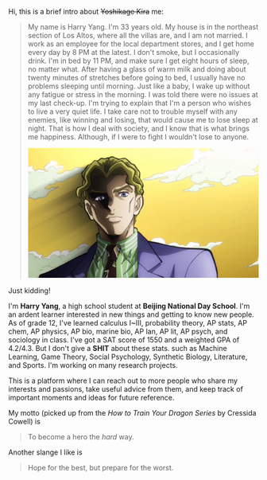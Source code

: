 Hi, this is a brief intro about ~~Yoshikage Kira~~ me:
> My name is Harry Yang. I'm 33 years old. My house is in the northeast section of Los Altos, where all the villas are, and I am not married. I work as an employee for the local department stores, and I get home every day by 8 PM at the latest. I don't smoke, but I occasionally drink. I'm in bed by 11 PM, and make sure I get eight hours of sleep, no matter what. After having a glass of warm milk and doing about twenty minutes of stretches before going to bed, I usually have no problems sleeping until morning. Just like a baby, I wake up without any fatigue or stress in the morning. I was told there were no issues at my last check-up. I'm trying to explain that I'm a person who wishes to live a very quiet life. I take care not to trouble myself with any enemies, like winning and losing, that would cause me to lose sleep at night. That is how I deal with society, and I know that is what brings me happiness. Although, if I were to fight I wouldn't lose to anyone.
> <p align="center">
>   <img src="/assets/img/YoshikageKira.jpeg" style="zoom:80%;">
> </p>

Just kidding!

I'm **Harry Yang**, a high school student at **Beijing National Day School**. I'm an ardent learner interested in new things and getting to know new people. As of grade 12, I've learned calculus I~III, probability theory, AP stats, AP chem, AP physics, AP bio, marine bio, AP lan, AP lit, AP psych, and sociology in class. I've got a SAT score of 1550 and a weighted GPA of 4.2/4.3. But I don't give a **SHIT** about these stats. 
such as Machine Learning, Game Theory, Social Psychology, Synthetic Biology, Literature, and Sports. I'm working on many research projects.

This is a platform where I can reach out to more people who share my interests and passions, take useful advice from them, and keep track of important moments and ideas for future reference.

My motto (picked up from the *How to Train Your Dragon Series* by Cressida Cowell) is
> To become a hero the *hard* way.

Another slange I like is
> Hope for the best, but prepare for the worst.
